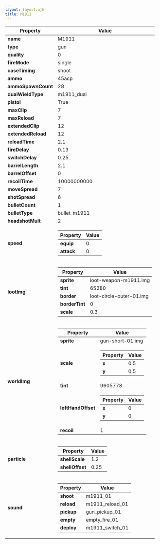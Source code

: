 ```yaml
---
layout: layout.njk
title: M1911
---
```


<table><thead><tr><th>Property</th><th>Value</th></tr></thead><tbody><tr><td><b>name</b></td><td>M1911</td></tr><tr><td><b>type</b></td><td>gun</td></tr><tr><td><b>quality</b></td><td>0</td></tr><tr><td><b>fireMode</b></td><td>single</td></tr><tr><td><b>caseTiming</b></td><td>shoot</td></tr><tr><td><b>ammo</b></td><td>45acp</td></tr><tr><td><b>ammoSpawnCount</b></td><td>28</td></tr><tr><td><b>dualWieldType</b></td><td>m1911_dual</td></tr><tr><td><b>pistol</b></td><td>True</td></tr><tr><td><b>maxClip</b></td><td>7</td></tr><tr><td><b>maxReload</b></td><td>7</td></tr><tr><td><b>extendedClip</b></td><td>12</td></tr><tr><td><b>extendedReload</b></td><td>12</td></tr><tr><td><b>reloadTime</b></td><td>2.1</td></tr><tr><td><b>fireDelay</b></td><td>0.13</td></tr><tr><td><b>switchDelay</b></td><td>0.25</td></tr><tr><td><b>barrelLength</b></td><td>2.1</td></tr><tr><td><b>barrelOffset</b></td><td>0</td></tr><tr><td><b>recoilTime</b></td><td>10000000000</td></tr><tr><td><b>moveSpread</b></td><td>7</td></tr><tr><td><b>shotSpread</b></td><td>6</td></tr><tr><td><b>bulletCount</b></td><td>1</td></tr><tr><td><b>bulletType</b></td><td>bullet_m1911</td></tr><tr><td><b>headshotMult</b></td><td>2</td></tr><tr><td><b>speed</b></td><td><table><thead><tr><th>Property</th><th>Value</th></tr></thead><tbody><tr><td><b>equip</b></td><td>0</td></tr><tr><td><b>attack</b></td><td>0</td></tr></tbody></table></td></tr><tr><td><b>lootImg</b></td><td><table><thead><tr><th>Property</th><th>Value</th></tr></thead><tbody><tr><td><b>sprite</b></td><td>loot-weapon-m1911.img</td></tr><tr><td><b>tint</b></td><td>65280</td></tr><tr><td><b>border</b></td><td>loot-circle-outer-01.img</td></tr><tr><td><b>borderTint</b></td><td>0</td></tr><tr><td><b>scale</b></td><td>0.3</td></tr></tbody></table></td></tr><tr><td><b>worldImg</b></td><td><table><thead><tr><th>Property</th><th>Value</th></tr></thead><tbody><tr><td><b>sprite</b></td><td>gun-short-01.img</td></tr><tr><td><b>scale</b></td><td><table><thead><tr><th>Property</th><th>Value</th></tr></thead><tbody><tr><td><b>x</b></td><td>0.5</td></tr><tr><td><b>y</b></td><td>0.5</td></tr></tbody></table></td></tr><tr><td><b>tint</b></td><td>9605778</td></tr><tr><td><b>leftHandOffset</b></td><td><table><thead><tr><th>Property</th><th>Value</th></tr></thead><tbody><tr><td><b>x</b></td><td>0</td></tr><tr><td><b>y</b></td><td>0</td></tr></tbody></table></td></tr><tr><td><b>recoil</b></td><td>1</td></tr></tbody></table></td></tr><tr><td><b>particle</b></td><td><table><thead><tr><th>Property</th><th>Value</th></tr></thead><tbody><tr><td><b>shellScale</b></td><td>1.2</td></tr><tr><td><b>shellOffset</b></td><td>0.25</td></tr></tbody></table></td></tr><tr><td><b>sound</b></td><td><table><thead><tr><th>Property</th><th>Value</th></tr></thead><tbody><tr><td><b>shoot</b></td><td>m1911_01</td></tr><tr><td><b>reload</b></td><td>m1911_reload_01</td></tr><tr><td><b>pickup</b></td><td>gun_pickup_01</td></tr><tr><td><b>empty</b></td><td>empty_fire_01</td></tr><tr><td><b>deploy</b></td><td>m1911_switch_01</td></tr></tbody></table></td></tr></tbody></table>
